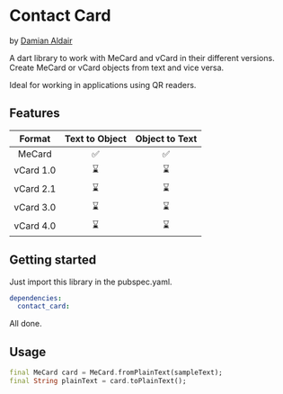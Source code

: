 # Contact Card

by [Damian Aldair](https://github.com/DamianAldair)

A dart library to work with MeCard and vCard in their different versions. Create MeCard or vCard objects from text and vice versa.

Ideal for working in applications using QR readers.

## Features

| Format    | Text to Object | Object to Text |
|:---------:|:--------------:|:--------------:|
| MeCard    |       ✅       |       ✅       |
| vCard 1.0 |       ⌛       |       ⌛       |
| vCard 2.1 |       ⌛       |       ⌛       |
| vCard 3.0 |       ⌛       |       ⌛       |
| vCard 4.0 |       ⌛       |       ⌛       |

## Getting started

Just import this library in the pubspec.yaml.

```yaml
dependencies:
  contact_card:
```

All done.

## Usage

```dart
final MeCard card = MeCard.fromPlainText(sampleText);
final String plainText = card.toPlainText();
```

